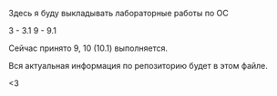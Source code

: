 Здесь я буду выкладывать лабораторные работы по ОС

3 - 3.1
9 - 9.1

Сейчас принято 9, 10 (10.1) выполняется.

Вся актуальная информация по репозиторию будет в этом файле.

<3